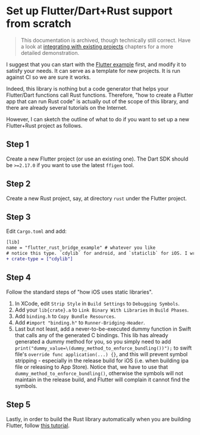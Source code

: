 # Set up Flutter/Dart+Rust support from scratch

> This documentation is archived, though technically still correct. Have a look at [integrating with existing projects](integrate.md) chapters for a more detailed demonstration.

I suggest that you can start with the [Flutter example](https://github.com/fzyzcjy/flutter_rust_bridge/blob/master/frb_example/with_flutter) first, and modify it to satisfy your needs. It can serve as a template for new projects. It is run against CI so we are sure it works.

Indeed, this library is nothing but a code generator that helps your Flutter/Dart functions call Rust functions. Therefore, "how to create a Flutter app that can run Rust code" is actually out of the scope of this library, and there are already several tutorials on the Internet.

However, I can sketch the outline of what to do if you want to set up a new Flutter+Rust project as follows.

## Step 1

Create a new Flutter project (or use an existing one). The Dart SDK should be `>=2.17.0` if you want to use the latest `ffigen` tool.

## Step 2

Create a new Rust project, say, at directory `rust` under the Flutter project.

## Step 3

Edit `Cargo.toml` and add:

```diff
[lib]
name = "flutter_rust_bridge_example" # whatever you like
# notice this type. `cdylib` for android, and `staticlib` for iOS. I write down a script to change it before build.
+ crate-type = ["cdylib"]
```

## Step 4

Follow the standard steps of "how iOS uses static libraries".
1. In XCode, edit `Strip Style` in `Build Settings` to `Debugging Symbols`.
2. Add your `lib{crate}.a` to `Link Binary With Libraries` in `Build Phases`.
3. Add `binding.h` to `Copy Bundle Resources`.
4. Add `#import "binding.h"` to `Runner-Bridging-Header`.
5. Last but not least, add a never-to-be-executed dummy function in Swift that calls any of the generated C bindings. This lib has already generated a dummy method for you, so you simply need to add `print("dummy_value=\(dummy_method_to_enforce_bundling())");` to swift file's `override func application(...) {}`, and this will prevent symbol stripping - especially in the release build for iOS (i.e. when building ipa file or releasing to App Store). Notice that, we have to use that `dummy_method_to_enforce_bundling()`, otherwise the symbols will not maintain in the release build, and Flutter will complain it cannot find the symbols.

## Step 5

Lastly, in order to build the Rust library automatically when you are building Flutter, follow [this tutorial](https://stackoverflow.com/q/69515032/4619958).
